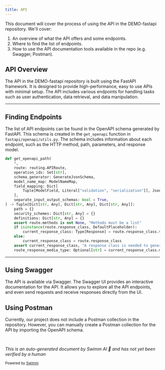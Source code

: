 ```yaml
---
title: API
---
```

This document will cover the process of using the API in the DEMO-fastapi repository. We'll cover:

1. An overview of what the API offers and some endpoints.
2. Where to find the list of endpoints.
3. How to use the API documentation tools available in the repo (e.g. Swagger, Postman).

## API Overview

The API in the DEMO-fastapi repository is built using the FastAPI framework. It is designed to provide high-performance, easy to use APIs with minimal setup. The API includes various endpoints for handling tasks such as user authentication, data retrieval, and data manipulation.

<SwmSnippet path="/fastapi/openapi/utils.py" line="215">

---

## Finding Endpoints

The list of API endpoints can be found in the OpenAPI schema generated by FastAPI. This schema is created in the `get_openapi` function in `fastapi/openapi/utils.py`. The schema includes information about each endpoint, such as the HTTP method, path, parameters, and response model.

```python
def get_openapi_path(
    *,
    route: routing.APIRoute,
    operation_ids: Set[str],
    schema_generator: GenerateJsonSchema,
    model_name_map: ModelNameMap,
    field_mapping: Dict[
        Tuple[ModelField, Literal["validation", "serialization"]], JsonSchemaValue
    ],
    separate_input_output_schemas: bool = True,
) -> Tuple[Dict[str, Any], Dict[str, Any], Dict[str, Any]]:
    path = {}
    security_schemes: Dict[str, Any] = {}
    definitions: Dict[str, Any] = {}
    assert route.methods is not None, "Methods must be a list"
    if isinstance(route.response_class, DefaultPlaceholder):
        current_response_class: Type[Response] = route.response_class.value
    else:
        current_response_class = route.response_class
    assert current_response_class, "A response class is needed to generate OpenAPI"
    route_response_media_type: Optional[str] = current_response_class.media_type
```

---

</SwmSnippet>

## Using Swagger

The API is available via Swagger. The Swagger UI provides an interactive documentation for the API. It allows you to explore all the API endpoints, and even send requests and receive responses directly from the UI.

## Using Postman

Currently, our project does not include a Postman collection in the repository. However, you can manually create a Postman collection for the API by importing the OpenAPI schema.

&nbsp;

*This is an auto-generated document by Swimm AI 🌊 and has not yet been verified by a human*

<SwmMeta version="3.0.0" repo-id="Z2l0aHViJTNBJTNBREVNTy1mYXN0YXBpJTNBJTNBZ2lsYWRuYXZvdA==" repo-name="DEMO-fastapi" doc-type="api"><sup>Powered by [Swimm](/)</sup></SwmMeta>
